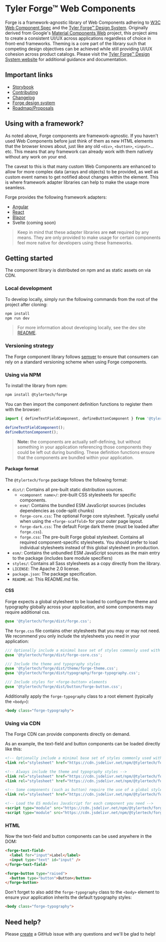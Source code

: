 # Tyler Forge™ Web Components

Forge is a framework-agnostic library of Web Components adhering to [W3C Web Component Spec][2] and the [Tyler Forge™ Design System][1]. Originally derived from Google's [Material Components Web][3] project, this project aims to create a consistent UI/UX across applications regardless of choice in front-end frameworks. Theming is a core part of the library such that competing design objectives can be achieved while still providing UI/UX cohesion across product catalogs. Please visit the [Tyler Forge™ Design System website][1] for additional guidance and documentation.

## Important links

- [Storybook][4]
- [Contributing][5]
- [Changelog][6]
- [Forge design system][1]
- [Roadmap/Proposals](https://github.com/tyler-technologies-oss/forge/discussions/61)

## Using with a framework?

As noted above, Forge components are framework-agnostic. If you haven't used Web Components before just think of them as new HTML elements that the browser knows
about, just like any old `<div>`, `<button>`, `<input>`... etc. This means that any framework can already work with them natively without any work on your end.

The caveat to this is that many custom Web Components are enhanced to allow for more complex data (arrays and objects) to be provided, as well as custom event names
to get notified about changes within the element. This is where framework adapter libraries can help to make the usage more seamless.

Forge provides the following framework adapters:

- [Angular](https://github.com/tyler-technologies-oss/forge-angular)
- [React](https://github.com/tyler-technologies-oss/forge-react)
- [Blazor](https://github.com/tyler-technologies-oss/tyler-forge-blazor)
- Svelte (coming soon)

> Keep in mind that these adapter libraries are **not** required by any means. They are only provided to make usage for certain components feel more native for
> developers using these frameworks.

## Getting started

The component library is distributed on npm and as static assets on via CDN.

### Local development

To develop locally, simply run the following commands from the root of the project after cloning:

```bash
npm install
npm run dev
```

> For more information about developing locally, see the dev site [README](https://github.com/tyler-technologies-oss/forge/blob/main/src/dev/README.md).

### Versioning strategy

The Forge component library follows [semver](https://semver.org/) to ensure that consumers can rely on a standard versioning scheme when using Forge components.

### Using via NPM

To install the library from npm:

```bash
npm install @tylertech/forge
```

You can then import the component definition functions to register them with the browser:

```typescript
import { defineTextFieldComponent, defineButtonComponent } from '@tylertech/forge';

defineTextFieldComponent();
defineButtonComponent();
```

> **Note:** the components are actually self-defining, but without something in your application referencing those components they could be left out during bundling.
> These definition functions ensure that the components are bundled within your application.

#### Package format

The `@tylertech/forge` package follows the following format:

- `dist/`: Contains all pre-built static distribution sources.
  - `<component name>/`: pre-built CSS stylesheets for specific components.
  - `esm/`: Contains the bundled ESM JavaScript sources (includes dependencies as code-split chunks)
  - `forge-core.css`: The optional Forge core stylesheet. Typically useful when using the `<forge-scaffold>` for your outer page layout.
  - `forge-dark.css`: The default Forge dark theme (must be loaded after `forge.css`).
  - `forge.css`: The pre-built Forge global stylesheet. Contains all required component-specific stylesheets. You should prefer to load individual stylesheets instead of this global stylesheet in production.
- `esm/`: Contains the unbundled ESM JavaScript sources as the main entry to the package (includes bare module specifiers)
- `styles/`: Contains all Sass stylesheets as a copy directly from the library.
- `LICENSE`: The Apache 2.0 license.
- `package.json`: The package specification.
- `README.md`: This README.md file.

#### CSS

Forge expects a global stylesheet to be loaded to configure the theme and typography globally across your application, and some components may require additional css.

```scss
@use '@tylertech/forge/dist/forge.css';
```

The `forge.css` file contains other stylesheets that you may or may not need. We recommend you only include the stylesheets you need in your application:

```scss
/// Optionally include a minimal base set of styles commonly used with Forge-based applications
@use '@tylertech/forge/dist/forge-core.css';

/// Include the theme and typography styles
@use '@tylertech/forge/dist/theme/forge-theme.css';
@use '@tylertech/forge/dist/typography/forge-typography.css';

/// Include styles for <forge-button> elements
@use '@tylertech/forge/dist/button/forge-button.css';
```

Additionally apply the `forge-typography` class to a root element (typically the `<body>`):

```html
<body class="forge-typography">
```

### Using via CDN

The Forge CDN can provide components directly on demand.

As an example, the text-field and button components can be loaded directly like this:

```html
<!-- Optionally include a minimal base set of styles commonly used with Forge-based applications -->
<link rel="stylesheet" href="https://cdn.jsdelivr.net/npm/@tylertech/forge@2.0.0/dist/forge-core.css">

<!-- Always include the theme and typography styles -->
<link rel="stylesheet" href="https://cdn.jsdelivr.net/npm/@tylertech/forge@2.0.0/dist/theme/forge-theme.css">
<link rel="stylesheet" href="https://cdn.jsdelivr.net/npm/@tylertech/forge@2.0.0/dist/typography/forge-typography.css">

<!-- Some components (such as button) require the use of a global stylesheet (for now) -->
<link rel="stylesheet" href="https://cdn.jsdelivr.net/npm/@tylertech/forge@2.0.0/dist/button/forge-button.css">

<!-- Load the ES modules JavaScript for each component you need -->
<script type="module" src="https://cdn.jsdelivr.net/npm/@tylertech/forge@2.0.0/dist/esm/text-field/index.js"></script>
<script type="module" src="https://cdn.jsdelivr.net/npm/@tylertech/forge@2.0.0/dist/esm/button/index.js"></script>
```

### HTML

Now the text-field and button components can be used anywhere in the DOM:

```html
<forge-text-field>
  <label for="input">Label</label>
  <input type="text" id="input" />
</forge-text-field>

<forge-button type="raised">
  <button type="button">Button</button>
</forge-button>
```

Don't forget to also add the `forge-typography` class to the `<body>` element to ensure your application inherits the default typography styles:

```html
<body class="forge-typography">
```

## Need help?

Please [create](https://github.com/tyler-technologies-oss/forge/issues/new/choose) a GitHub issue with any questions and we'll be glad to help!

[1]: https://forge.tylertech.com/
[2]: https://www.w3.org/wiki/WebComponents/
[3]: https://material-components.github.io/material-components-web-catalog/
[4]: https://forge.tylerdev.io/
[5]: https://github.com/tyler-technologies-oss/forge/blob/main/CONTRIBUTING.md
[6]: https://github.com/tyler-technologies-oss/forge/blob/main/CHANGELOG.md
